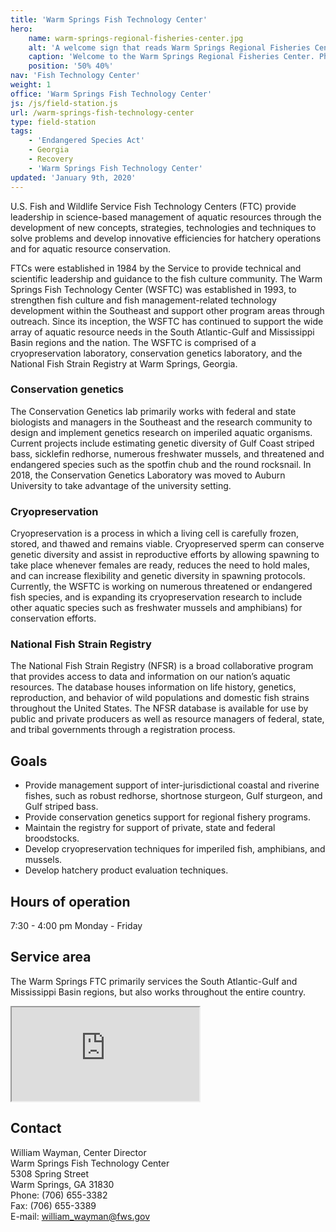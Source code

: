 ```yaml
---
title: 'Warm Springs Fish Technology Center'
hero:
    name: warm-springs-regional-fisheries-center.jpg
    alt: 'A welcome sign that reads Warm Springs Regional Fisheries Center, National Fish Hatchery, Fish Health Lab, Fish Technology Center'
    caption: 'Welcome to the Warm Springs Regional Fisheries Center. Photo by USFWS.'
    position: '50% 40%'
nav: 'Fish Technology Center'
weight: 1
office: 'Warm Springs Fish Technology Center'
js: /js/field-station.js
url: /warm-springs-fish-technology-center
type: field-station
tags:
    - 'Endangered Species Act'
    - Georgia
    - Recovery
    - 'Warm Springs Fish Technology Center'
updated: 'January 9th, 2020'
---
```


U.S. Fish and Wildlife Service Fish Technology Centers (FTC) provide leadership in science-based management of aquatic resources through the development of new concepts, strategies, technologies and techniques to solve problems and develop innovative efficiencies for hatchery operations and for aquatic resource conservation.

FTCs were established in 1984 by the Service to provide technical and scientific leadership and guidance to the fish culture community.   The Warm Springs Fish Technology Center (WSFTC) was established in 1993, to strengthen fish culture and fish management-related technology development within the Southeast and support other program areas through outreach. Since its inception, the WSFTC has continued to support the wide array of aquatic resource needs in the South Atlantic-Gulf and Mississippi Basin regions and the nation.  The WSFTC is comprised of a cryopreservation laboratory, conservation genetics laboratory, and the National Fish Strain Registry at Warm Springs, Georgia.

### Conservation genetics

The Conservation Genetics lab primarily works with federal and state biologists and managers in the Southeast and the research community to design and implement genetics research on imperiled aquatic organisms.  Current projects include estimating genetic diversity of  Gulf Coast striped bass, sicklefin redhorse, numerous freshwater mussels, and threatened and endangered species such as the spotfin chub and the round rocksnail.  In 2018, the Conservation Genetics Laboratory was moved to Auburn University to take advantage of the university setting.

### Cryopreservation

Cryopreservation is a process in which a living cell is carefully frozen, stored, and thawed and remains viable. Cryopreserved sperm can conserve genetic diversity and assist in reproductive efforts by allowing spawning to take place whenever females are ready, reduces the need to hold males, and can increase flexibility and genetic diversity in spawning protocols. Currently, the WSFTC is working on numerous threatened or endangered fish species, and is expanding its cryopreservation research to include other aquatic species such as freshwater mussels and amphibians) for conservation efforts.

### National Fish Strain Registry

The National Fish Strain Registry (NFSR) is a broad collaborative program that provides access to data and information on our nation’s aquatic resources. The  database houses information on life history, genetics, reproduction, and behavior of wild populations and domestic fish strains throughout the United States. The NFSR database is available for use by public and private producers as well as resource managers of federal, state, and tribal governments through a registration process.

## Goals

- Provide management support of inter-jurisdictional coastal and riverine fishes, such as robust redhorse, shortnose sturgeon, Gulf sturgeon, and Gulf striped bass.
- Provide conservation genetics support for regional fishery programs.
- Maintain the registry for support of private, state and federal broodstocks.
- Develop cryopreservation techniques for imperiled fish, amphibians, and mussels.
- Develop hatchery product evaluation techniques.

## Hours of operation

7:30 - 4:00 pm Monday - Friday

## Service area

The Warm Springs FTC primarily services the South Atlantic-Gulf and Mississippi Basin regions, but also works throughout the entire country.

<iframe src="https://usfws.github.io/southeast-mega-map/?state=Georgia" class="state-map" title="Find a local field station"></iframe>

## Contact

William Wayman, Center Director  
Warm Springs Fish Technology Center  
5308 Spring Street  
Warm Springs, GA 31830  
Phone: (706) 655-3382  
Fax: (706) 655-3389  
E-mail: [william_wayman@fws.gov](mailto:william_wayman@fws.gov)
<br><br>